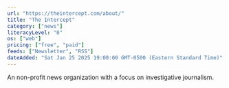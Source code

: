 ```yaml
---
url: "https://theintercept.com/about/"
title: "The Intercept"
category: ["news"]
literacyLevel: "0"
os: ["web"]
pricing: ["free", "paid"]
feeds: ["Newsletter", "RSS"]
dateAdded: "Sat Jan 25 2025 19:00:00 GMT-0500 (Eastern Standard Time)"
---
```


An non-profit news organization with a focus on investigative journalism.